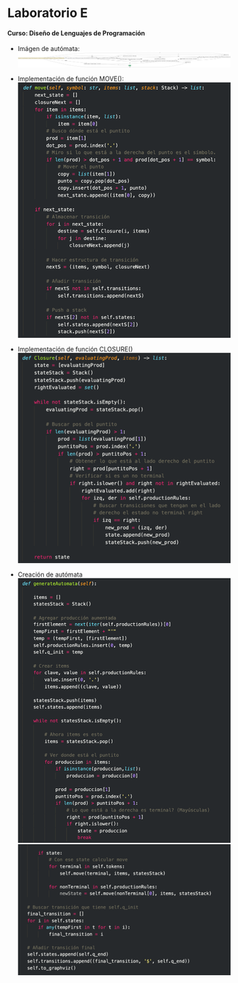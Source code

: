 # Laboratorio E
#### Curso: Diseño de Lenguajes de Programación

- Imágen de autómata:
![Automata](automataImage/lr.jpg)

- Implementación de función MOVE():
![Move](ReadmeLabE/move.png)

- Implementación de función CLOSURE()
![Closure](ReadmeLabE/closure.png)

- Creación de autómata
![Create part 1](ReadmeLabE/create1.png)
![Create part 2](ReadmeLabE/create2.png)

